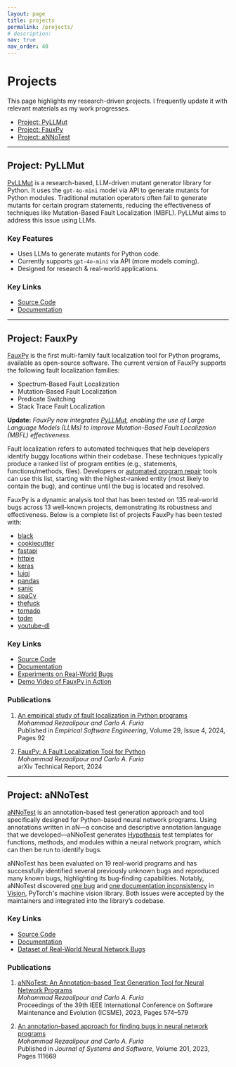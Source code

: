 ```yaml
---
layout: page
title: projects
permalink: /projects/
# description:
nav: true
nav_order: 40
---
```



# Projects

This page highlights my research-driven projects. I frequently update it with
relevant materials as my work progresses.

- [Project: PyLLMut](#project-pyllmut)
- [Project: FauxPy](#project-fauxpy)
- [Project: aNNoTest](#project-annotest)

---

## Project: PyLLMut

[PyLLMut](https://pyllmut.readthedocs.io) is a research-based, LLM-driven mutant generator library for Python.
It uses the `gpt-4o-mini` model via API to generate mutants for Python modules.
Traditional mutation operators often fail to generate mutants for certain program statements, 
reducing the effectiveness of techniques like Mutation-Based Fault Localization (MBFL). 
PyLLMut aims to address this issue using LLMs.

### Key Features

- Uses LLMs to generate mutants for Python code.
- Currently supports `gpt-4o-mini` via API (more models coming).
- Designed for research & real-world applications.

### Key Links

- [Source Code](https://github.com/mohrez86/pyllmut)
- [Documentation](https://pyllmut.readthedocs.io)

---

## Project: FauxPy

[FauxPy](https://fauxpy.readthedocs.io) is the first multi-family fault localization tool for Python programs,
available as open-source software. The current version of FauxPy supports the
following fault localization families:
- Spectrum-Based Fault Localization
- Mutation-Based Fault Localization
- Predicate Switching
- Stack Trace Fault Localization

**Update:** *FauxPy now integrates [PyLLMut](#project-pyllmut), 
enabling the use of Large Language Models (LLMs) to improve 
Mutation-Based Fault Localization (MBFL) effectiveness.*

Fault localization refers to automated techniques that help developers identify
buggy locations within their codebase. These techniques typically produce a
ranked list of program entities (e.g., statements, functions/methods, files).
Developers or [automated program repair](https://program-repair.org) tools can
use this list, starting with the highest-ranked entity (most likely to contain
the bug), and continue until the bug is located and resolved.

FauxPy is a dynamic analysis tool that has been tested on 135 real-world bugs
across 13 well-known projects, demonstrating its robustness and effectiveness.
Below is a complete list of projects FauxPy has been tested with:

- [black](https://github.com/psf/black)
- [cookiecutter](https://github.com/cookiecutter/cookiecutter)
- [fastapi](https://github.com/tiangolo/fastapi)
- [httpie](https://github.com/jakubroztocil/httpie)
- [keras](https://github.com/keras-team/keras)
- [luigi](https://github.com/spotify/luigi)
- [pandas](https://github.com/pandas-dev/pandas)
- [sanic](https://github.com/huge-success/sanic)
- [spaCy](https://github.com/explosion/spaCy)
- [thefuck](https://github.com/nvbn/thefuck)
- [tornado](https://github.com/tornadoweb/tornado)
- [tqdm](https://github.com/tqdm/tqdm)
- [youtube-dl](https://github.com/ytdl-org/youtube-dl)

### Key Links

- [Source Code](https://github.com/atom-sw/fauxpy)
- [Documentation](https://fauxpy.readthedocs.io)
- [Experiments on Real-World Bugs](https://github.com/atom-sw/fauxpy-experiments)
- [Demo Video of FauxPy in Action](https://www.youtube.com/watch?v=6ooPPiwd79g)

### Publications

1. [An empirical study of fault localization in Python programs](../publications#an-empirical-study-of-fault-localization-in-python-programs)  
   *Mohammad Rezaalipour and Carlo A. Furia*  
   Published in *Empirical Software Engineering*, Volume 29, Issue 4, 2024, Pages 92
   <!-- - DOI: [10.1007/s10664-024-10475-3](https://doi.org/10.1007/s10664-024-10475-3) -->

2. [FauxPy: A Fault Localization Tool for Python](../publications#fauxpy-a-fault-localization-tool-for-python)  
   *Mohammad Rezaalipour and Carlo A. Furia*  
   arXiv Technical Report, 2024
   <!-- - arXiv: [2404.18596](https://arxiv.org/abs/2404.18596) -->

---

## Project: aNNoTest

[aNNoTest](https://annotest.readthedocs.io) is an annotation-based test generation approach and tool specifically designed
for Python-based neural network programs. Using annotations written in aN—a
concise and descriptive annotation language that we developed—aNNoTest generates
[Hypothesis](https://hypothesis.readthedocs.io) test templates for functions,
methods, and modules within a neural network program, which can then be run to
identify bugs.

aNNoTest has been evaluated on 19 real-world programs and has successfully
identified several previously unknown bugs and reproduced many known bugs,
highlighting its bug-finding capabilities. Notably, aNNoTest discovered [one
bug](https://github.com/pytorch/vision/issues/5209) and [one documentation
inconsistency](https://github.com/pytorch/vision/issues/6607) in
[Vision](https://github.com/pytorch/vision), PyTorch's machine vision library.
Both issues were accepted by the maintainers and integrated into the library’s
codebase.

### Key Links

- [Source Code](https://github.com/atom-sw/annotest)
- [Documentation](https://annotest.readthedocs.io)
- [Dataset of Real-World Neural Network Bugs](https://github.com/atom-sw/annotest-subjects)

### Publications

1. [aNNoTest: An Annotation-based Test Generation Tool for Neural Network Programs](../publications#annotest-an-annotation-based-test-generation-tool-for-neural-network-programs)  
   *Mohammad Rezaalipour and Carlo A. Furia*  
   Proceedings of the 39th IEEE International Conference on Software Maintenance
   and Evolution (ICSME), 2023, Pages 574–579
   <!-- - DOI: [10.1109/ICSME58846.2023.00075](https://doi.org/10.1109/ICSME58846.2023.00075) -->

2. [An annotation-based approach for finding bugs in neural network programs](../publications#an-annotation-based-approach-for-finding-bugs-in-neural-network-programs)  
   *Mohammad Rezaalipour and Carlo A. Furia*  
   Published in *Journal of Systems and Software*, Volume 201, 2023, Pages 111669
   <!-- - DOI: [10.1016/j.jss.2023.111669](https://doi.org/10.1016/j.jss.2023.111669) -->
